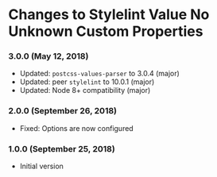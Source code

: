 # Changes to Stylelint Value No Unknown Custom Properties

### 3.0.0 (May 12, 2018)

- Updated: `postcss-values-parser` to 3.0.4 (major)
- Updated: peer `stylelint` to 10.0.1 (major)
- Updated: Node 8+ compatibility (major)

### 2.0.0 (September 26, 2018)

- Fixed: Options are now configured

### 1.0.0 (September 25, 2018)

- Initial version
